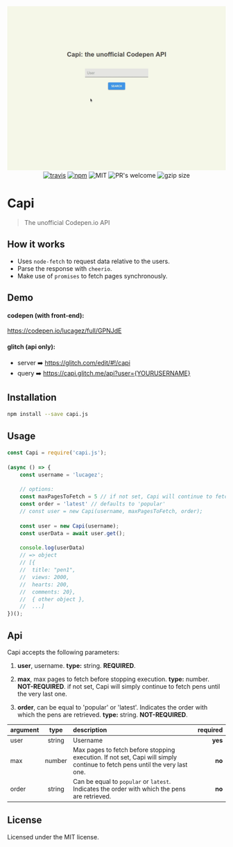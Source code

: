 <p align="center">
  <img src="gif/capi.gif" width="640" alt="gif of capi.js"/>  
  <br>
  <a href="https://travis-ci.org/lucagez/capi"><img src="https://travis-ci.com/lucagez/capi.svg?branch=master" alt="travis"></a>
  <a href="https://www.npmjs.org/package/capi.js"><img src="https://img.shields.io/npm/v/capi.js.svg?style=flat" alt="npm"></a>
  <img src="https://img.shields.io/badge/license-MIT-f1c40f.svg" alt="MIT">
  <img src="https://img.shields.io/badge/PRs-welcome-6574cd.svg" alt="PR's welcome">
  <img src="https://img.shields.io/badge/gzip%20size-647%20B-44cc11.svg" alt="gzip size">
</p>

# Capi
> The unofficial Codepen.io API


## How it works

- Uses ```node-fetch``` to request data relative to the users.
- Parse the response with ```cheerio```.
- Make use of ```promises``` to fetch pages synchronously.

## Demo

#### codepen (with front-end):

https://codepen.io/lucagez/full/GPNJdE

#### glitch (api only):

- server ➡️ https://glitch.com/edit/#!/capi
- query ➡️ https://capi.glitch.me/api?user={YOURUSERNAME}

## Installation

```sh
npm install --save capi.js
```

## Usage 

```javascript
const Capi = require('capi.js');

(async () => {
    const username = 'lucagez';

    // options:
    const maxPagesToFetch = 5 // if not set, Capi will continue to fetch pens until the very last one
    const order = 'latest' // defaults to 'popular'
    // const user = new Capi(username, maxPagesToFetch, order);
    
    const user = new Capi(username);
    const userData = await user.get();

    console.log(userData)
    // => object
    // [{
    //  title: "pen1", 
    //  views: 2000, 
    //  hearts: 200, 
    //  comments: 20}, 
    //  { other object }, 
    //  ...]
})();
```

## Api

Capi accepts the following parameters:

1. **user**,
username. 
**type:** string. 
**REQUIRED**.

2. **max**,
max pages to fetch before stopping execution. 
**type:** number. 
**NOT-REQUIRED**. if not set, Capi will simply continue to fetch pens until the very last one.

3. **order**,
can be equal to 'popular' or 'latest'. Indicates the order with which the pens are retrieved. 
**type:** string. 
**NOT-REQUIRED**.

| argument   |      type     |  description  | required |
|------------|:-------------:|:--------------|---------:|
| user       | string        | Username      | **yes**  |
| max        | number        | Max pages to fetch before stopping execution. If not set, Capi will simply continue to fetch pens until the very last one. | **no**  |
| order      | string        | Can be equal to ```popular``` or ```latest```. Indicates the order with which the pens are retrieved. | **no**  |

## License

Licensed under the MIT license.
